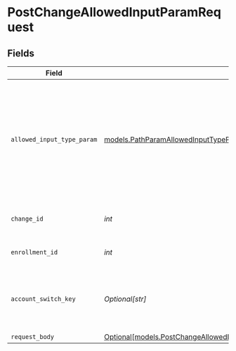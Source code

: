 # PostChangeAllowedInputParamRequest


## Fields

| Field                                                                                                                                                                                                                                                                                                                                                                                 | Type                                                                                                                                                                                                                                                                                                                                                                                  | Required                                                                                                                                                                                                                                                                                                                                                                              | Description                                                                                                                                                                                                                                                                                                                                                                           | Example                                                                                                                                                                                                                                                                                                                                                                               |
| ------------------------------------------------------------------------------------------------------------------------------------------------------------------------------------------------------------------------------------------------------------------------------------------------------------------------------------------------------------------------------------- | ------------------------------------------------------------------------------------------------------------------------------------------------------------------------------------------------------------------------------------------------------------------------------------------------------------------------------------------------------------------------------------- | ------------------------------------------------------------------------------------------------------------------------------------------------------------------------------------------------------------------------------------------------------------------------------------------------------------------------------------------------------------------------------------- | ------------------------------------------------------------------------------------------------------------------------------------------------------------------------------------------------------------------------------------------------------------------------------------------------------------------------------------------------------------------------------------- | ------------------------------------------------------------------------------------------------------------------------------------------------------------------------------------------------------------------------------------------------------------------------------------------------------------------------------------------------------------------------------------- |
| `allowed_input_type_param`                                                                                                                                                                                                                                                                                                                                                            | [models.PathParamAllowedInputTypeParam](../models/pathparamallowedinputtypeparam.md)                                                                                                                                                                                                                                                                                                  | :heavy_check_mark:                                                                                                                                                                                                                                                                                                                                                                    | __Enum__ Found as the last part of `Change.allowedInput[].update` hypermedia URL. See [Change Input Content Type Mapping](ref:change-input-content-type-mapping) for details. Currently supported values include `change-management-ack`, `lets-encrypt-challenges-completed`, `post-verification-warnings-ack`, `pre-verification-warnings-ack`, `third-party-cert-and-trust-chain`. | third-party-cert-and-trust-chain                                                                                                                                                                                                                                                                                                                                                      |
| `change_id`                                                                                                                                                                                                                                                                                                                                                                           | *int*                                                                                                                                                                                                                                                                                                                                                                                 | :heavy_check_mark:                                                                                                                                                                                                                                                                                                                                                                    | The change for this enrollment on which to perform the desired operation.                                                                                                                                                                                                                                                                                                             | 10000                                                                                                                                                                                                                                                                                                                                                                                 |
| `enrollment_id`                                                                                                                                                                                                                                                                                                                                                                       | *int*                                                                                                                                                                                                                                                                                                                                                                                 | :heavy_check_mark:                                                                                                                                                                                                                                                                                                                                                                    | Enrollment on which to perform the desired operation.                                                                                                                                                                                                                                                                                                                                 | 10000                                                                                                                                                                                                                                                                                                                                                                                 |
| `account_switch_key`                                                                                                                                                                                                                                                                                                                                                                  | *Optional[str]*                                                                                                                                                                                                                                                                                                                                                                       | :heavy_minus_sign:                                                                                                                                                                                                                                                                                                                                                                    | For customers who manage more than one account, this [runs the operation from another account](https://techdocs.akamai.com/developer/docs/manage-many-accounts-with-one-api-client). The Identity and Access Management API provides a [list of available account switch keys](https://techdocs.akamai.com/iam-api/reference/get-client-account-switch-keys).                         | 1-5C0YLB:1-8BYUX                                                                                                                                                                                                                                                                                                                                                                      |
| `request_body`                                                                                                                                                                                                                                                                                                                                                                        | [Optional[models.PostChangeAllowedInputParamChangesRequestApplicationVndAkamaiCpsCertificateAndTrustChainV2PlusJSONRequestBody]](../models/postchangeallowedinputparamchangesrequestapplicationvndakamaicpscertificateandtrustchainv2plusjsonrequestbody.md)                                                                                                                          | :heavy_minus_sign:                                                                                                                                                                                                                                                                                                                                                                    | N/A                                                                                                                                                                                                                                                                                                                                                                                   |                                                                                                                                                                                                                                                                                                                                                                                       |